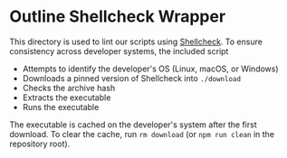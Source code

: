 # Outline Shellcheck Wrapper

This directory is used to lint our scripts using [Shellcheck](https://www.shellcheck.net/). To ensure consistency across developer systems, the included script

- Attempts to identify the developer's OS (Linux, macOS, or Windows)
- Downloads a pinned version of Shellcheck into `./download`
- Checks the archive hash
- Extracts the executable
- Runs the executable

The executable is cached on the developer's system after the first download. To clear the cache, run `rm download` (or `npm run clean` in the repository root).
